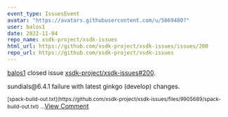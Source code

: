 ```yaml
---
event_type: IssuesEvent
avatar: "https://avatars.githubusercontent.com/u/5669480?"
user: balos1
date: 2022-11-04
repo_name: xsdk-project/xsdk-issues
html_url: https://github.com/xsdk-project/xsdk-issues/issues/200
repo_url: https://github.com/xsdk-project/xsdk-issues
---
```


<a href='https://github.com/balos1' target='_blank'>balos1</a> closed issue <a href='https://github.com/xsdk-project/xsdk-issues/issues/200' target='_blank'>xsdk-project/xsdk-issues#200</a>.

<p>sundials@6.4.1 failure with latest ginkgo (develop) changes.</p><small>[spack-build-out.txt](https://github.com/xsdk-project/xsdk-issues/files/9905689/spack-build-out.txt)...</small><a href='https://github.com/xsdk-project/xsdk-issues/issues/200' target='_blank'>View Comment</a>